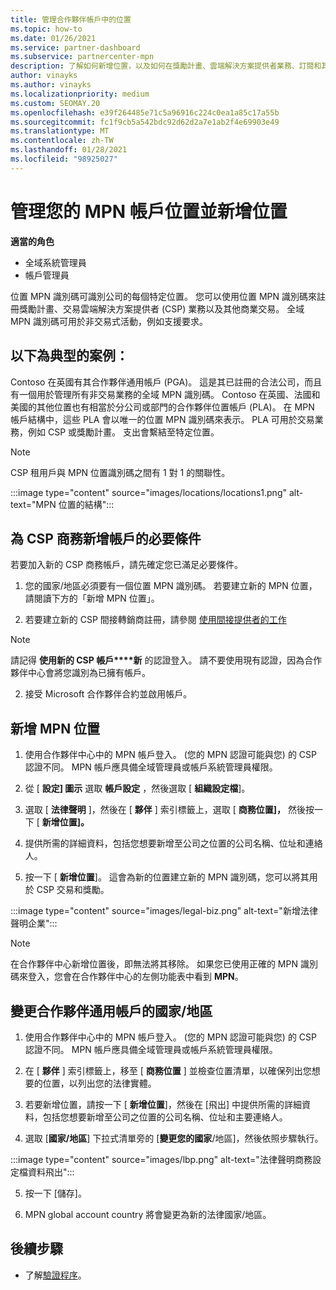 ```yaml
---
title: 管理合作夥伴帳戶中的位置
ms.topic: how-to
ms.date: 01/26/2021
ms.service: partner-dashboard
ms.subservice: partnercenter-mpn
description: 了解如何新增位置，以及如何在獎勵計畫、雲端解決方案提供者業務、訂閱和其他交易中使用 MPN 識別碼。
author: vinayks
ms.author: vinayks
ms.localizationpriority: medium
ms.custom: SEOMAY.20
ms.openlocfilehash: e39f264485e71c5a96916c224c0ea1a85c17a55b
ms.sourcegitcommit: fc1f9cb5a542bdc92d62d2a7e1ab2f4e69903e49
ms.translationtype: MT
ms.contentlocale: zh-TW
ms.lasthandoff: 01/28/2021
ms.locfileid: "98925027"
---
```

# <a name="manage-your-mpn-account-locations-and-add-a-new-location"></a>管理您的 MPN 帳戶位置並新增位置


**適當的角色**

- 全域系統管理員
- 帳戶管理員

位置 MPN 識別碼可識別公司的每個特定位置。 您可以使用位置 MPN 識別碼來註冊獎勵計畫、交易雲端解決方案提供者 (CSP) 業務以及其他商業交易。 全域 MPN 識別碼可用於非交易式活動，例如支援要求。

## <a name="the-following-is-a-typical-scenario"></a>以下為典型的案例：

Contoso 在英國有其合作夥伴通用帳戶 (PGA)。 這是其已註冊的合法公司，而且有一個用於管理所有非交易業務的全域 MPN 識別碼。 Contoso 在英國、法國和美國的其他位置也有相當於分公司或部門的合作夥伴位置帳戶 (PLA)。 在 MPN 帳戶結構中，這些 PLA 會以唯一的位置 MPN 識別碼來表示。 PLA 可用於交易業務，例如 CSP 或獎勵計畫。 支出會繫結至特定位置。 

>[!NOTE]
>CSP 租用戶與 MPN 位置識別碼之間有 1 對 1 的關聯性。

:::image type="content" source="images/locations/locations1.png" alt-text="MPN 位置的結構":::

## <a name="prerequisites-in-order-to-add-a-new-account-for-a-csp-business"></a>為 CSP 商務新增帳戶的必要條件

若要加入新的 CSP 商務帳戶，請先確定您已滿足必要條件。

1. 您的國家/地區必須要有一個位置 MPN 識別碼。 若要建立新的 MPN 位置，請閱讀下方的「新增 MPN 位置」。
  
1. 若要建立新的 CSP 間接轉銷商註冊，請參閱 [使用間接提供者的工作](indirect-reseller-tasks-in-partner-center.md#get-started) 

>[!NOTE] 
 >請記得 **使用新的 CSP 帳戶****新** 的認證登入。 請不要使用現有認證，因為合作夥伴中心會將您識別為已擁有帳戶。

2. 接受 Microsoft 合作夥伴合約並啟用帳戶。

## <a name="add-an-mpn-location"></a>新增 MPN 位置

1. 使用合作夥伴中心中的 MPN 帳戶登入。  (您的 MPN 認證可能與您) 的 CSP 認證不同。 MPN 帳戶應具備全域管理員或帳戶系統管理員權限。 

1. 從 [ **設定] 圖示** 選取 **帳戶設定** ，然後選取 [ **組織設定檔**]。

2. 選取 [ **法律聲明** ]，然後在 [ **夥伴** ] 索引標籤上，選取 [ **商務位置]，** 然後按一下 [ **新增位置]。**

3. 提供所需的詳細資料，包括您想要新增至公司之位置的公司名稱、位址和連絡人。
 
1. 按一下 [ **新增位置**]。 這會為新的位置建立新的 MPN 識別碼，您可以將其用於 CSP 交易和獎勵。

:::image type="content" source="images/legal-biz.png" alt-text="新增法律聲明企業":::

> [!NOTE]
> 在合作夥伴中心新增位置後，即無法將其移除。 如果您已使用正確的 MPN 識別碼來登入，您會在合作夥伴中心的左側功能表中看到 **MPN**。

## <a name="change-country-of-partner-global-account"></a>變更合作夥伴通用帳戶的國家/地區 

1. 使用合作夥伴中心中的 MPN 帳戶登入。  (您的 MPN 認證可能與您) 的 CSP 認證不同。 MPN 帳戶應具備全域管理員或帳戶系統管理員權限。 

2. 在 [ **夥伴** ] 索引標籤上，移至 [ **商務位置** ] 並檢查位置清單，以確保列出您想要的位置，以列出您的法律實體。 
 
1. 若要新增位置，請按一下 [ **新增位置**]，然後在 [飛出] 中提供所需的詳細資料，包括您想要新增至公司之位置的公司名稱、位址和主要連絡人。 
 
1. 選取 [**國家/地區**] 下拉式清單旁的 [**變更您的國家**/地區]，然後依照步驟執行。 

:::image type="content" source="images/lbp.png" alt-text="法律聲明商務設定檔資料飛出":::

5. 按一下 [儲存]。

6. MPN global account country 將會變更為新的法律國家/地區。
  
## <a name="next-steps"></a>後續步驟

- 了解[驗證程序](verification-responses.md)。
